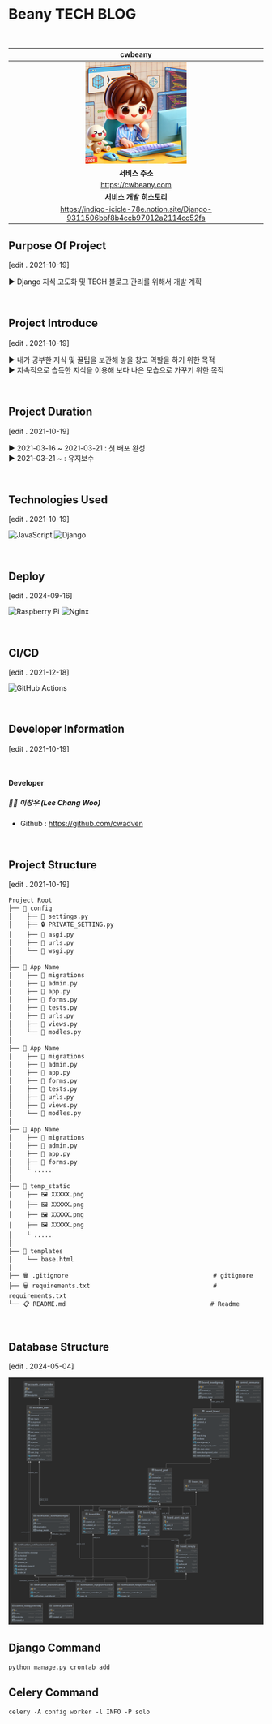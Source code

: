 # Beany TECH BLOG

<br>

|                                                         cwbeany                                                          |
|:------------------------------------------------------------------------------------------------------------------------:|
| <img src="https://github.com/cwadven/cwbeany/blob/master/docs/logos/main_logo.webp?raw=true" width="200" alt="cwbeany" /> |
|                                                        **서비스 주소**                                                        |
|                                                   https://cwbeany.com                                                    |
|                                                     **서비스 개발 히스토리**                                                      |
|                      https://indigo-icicle-78e.notion.site/Django-9311506bbf8b4ccb97012a2114cc52fa                       |

## Purpose Of Project

[edit . 2021-10-19]

▶ Django 지식 고도화 및 TECH 블로그 관리를 위해서 개발 계획

<br>

## Project Introduce

[edit . 2021-10-19]

▶ 내가 공부한 지식 및 꿀팁을 보관해 놓을 창고 역할을 하기 위한 목적
<br>
▶ 지속적으로 습득한 지식을 이용해 보다 나은 모습으로 가꾸기 위한 목적

<br>

## Project Duration

[edit . 2021-10-19]

▶ 2021-03-16 ~ 2021-03-21 : 첫 배포 완성
<br>
▶ 2021-03-21 ~ : 유지보수

<br>

## Technologies Used

[edit . 2021-10-19]

![JavaScript](https://img.shields.io/badge/javascript-%23323330.svg?style=for-the-badge&logo=javascript&logoColor=%23F7DF1E) ![Django](https://img.shields.io/badge/django-%23092E20.svg?style=for-the-badge&logo=django&logoColor=white)

<br>

## Deploy

[edit . 2024-09-16]

![Raspberry Pi](https://img.shields.io/badge/-RaspberryPi-C51A4A?style=for-the-badge&logo=Raspberry-Pi)
![Nginx](https://img.shields.io/badge/nginx-%23009639.svg?style=for-the-badge&logo=nginx&logoColor=white)

<br>

## CI/CD

[edit . 2021-12-18]

![GitHub Actions](https://img.shields.io/badge/githubactions-%232671E5.svg?style=for-the-badge&logo=githubactions&logoColor=white)

<br>

## Developer Information

[edit . 2021-10-19]

<br>

#### Developer

##### 👨‍🦱 이창우 (Lee Chang Woo)

- Github : https://github.com/cwadven

<br>

## Project Structure

[edit . 2021-10-19]

```
Project Root
├── 📂 config
│    ├── 📜 settings.py
│    ├── 🔒 PRIVATE_SETTING.py
│    ├── 📜 asgi.py
│    ├── 📜 urls.py
│    └── 📜 wsgi.py
│
├── 📂 App Name
│    ├── 📂 migrations                                                      
│    ├── 📜 admin.py                                
│    ├── 📜 app.py
│    ├── 📜 forms.py
│    ├── 📜 tests.py
│    ├── 📜 urls.py
│    ├── 📜 views.py
│    └── 📜 modles.py                                     
│
├── 📂 App Name
│    ├── 📂 migrations                                     
│    ├── 📜 admin.py                                  
│    ├── 📜 app.py
│    ├── 📜 forms.py
│    ├── 📜 tests.py
│    ├── 📜 urls.py
│    ├── 📜 views.py
│    └── 📜 modles.py  
│  
├── 📂 App Name
│    ├── 📂 migrations                                     
│    ├── 📜 admin.py                                  
│    ├── 📜 app.py
│    ├── 📜 forms.py
│    └ .....
│
├── 📂 temp_static
│    ├── 🖼 XXXXX.png                                     
│    ├── 🖼 XXXXX.png                                  
│    ├── 🖼 XXXXX.png
│    ├── 🖼 XXXXX.png
│    └ .....
│
├── 📂 templates
│    └── base.html    
│
├── 🗑 .gitignore                                        # gitignore
├── 🗑 requirements.txt                                  # requirements.txt
└── 📋 README.md                                        # Readme
```

<br>

## Database Structure

[edit . 2024-05-04]

![img.png](https://github.com/cwadven/cwbeany/blob/master/docs/erd/erd.png?raw=true)


## Django Command

```shell
python manage.py crontab add
```


## Celery Command

```shell
celery -A config worker -l INFO -P solo
```